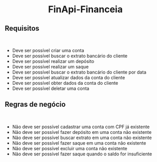 <h1 align="center"> FinApi-Financeia
</h1>

## Requisitos
<br>

- Deve ser possível criar uma conta
- Deve ser possível buscar o extrato bancário do cliente
- Deve ser possível realizar um depósito
- Deve ser possível realizar um saque
- Deve ser possível buscar o extrato bancário 
do cliente por data
- Deve ser possível atualizar dados da conta do cliente
- Deve ser possível obter dados da conta do cliente
- Deve ser possível deletar uma conta

## Regras de negócio
<br>

- Não deve ser possível cadastrar uma conta com CPF já existente
- Não deve ser possível fazer depósito em uma conta não existente
- Não deve ser possível buscar extrato em uma conta não existente
- Não deve ser possível fazer saque em uma conta não existente
- Não deve ser possível excluir uma conta não existente
- Não deve ser possível fazer saque quando o saldo for insuficiente